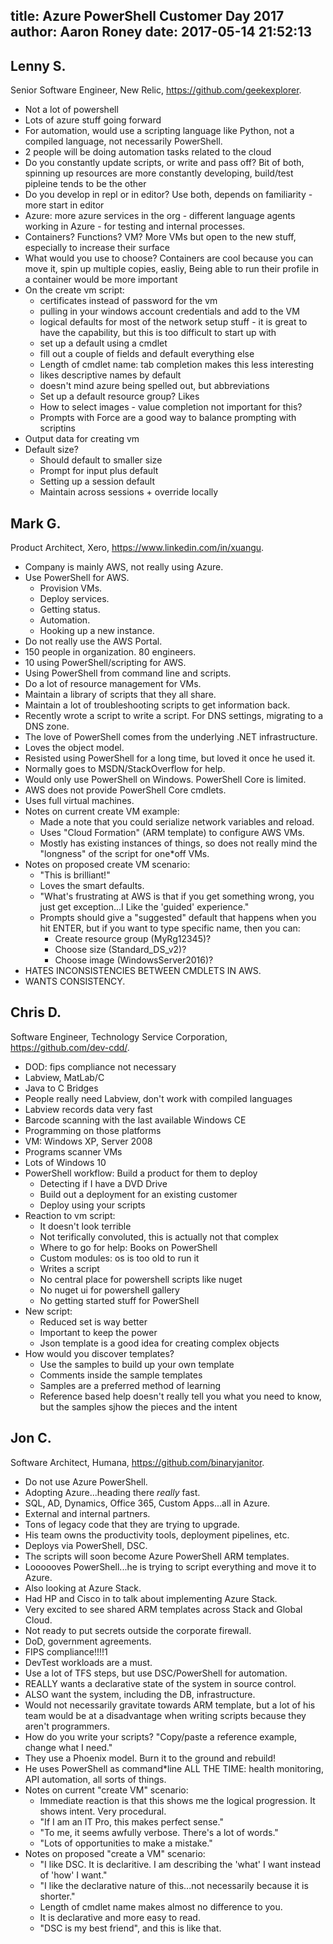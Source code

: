 title: Azure PowerShell Customer Day 2017
author: Aaron Roney
date: 2017-05-14 21:52:13
---
## Lenny S.

Senior Software Engineer, New Relic, https://github.com/geekexplorer.

* Not a lot of powershell 
* Lots of azure stuff going forward 
* For automation, would use a scripting language like Python, not a compiled language, not necessarily 
PowerShell.
* 2 people will be doing automation tasks related to the cloud 
* Do you constantly update scripts, or write and pass off? Bit of both, spinning up resources are more constantly developing, build/test pipleine tends to be the other 
* Do you develop in repl or in editor?  Use both, depends on familiarity - more start in editor 
* Azure: more azure services in the org - different language agents working in Azure - for testing and internal processes.
* Containers? Functions? VM? More VMs but open to the new stuff, especially to increase their surface 
* What would you use to choose? Containers are cool because you can move it, spin up multiple copies, easliy, Being able to run their profile in a container would be more important 
* On the create vm script: 
  * certificates instead of password for the vm 
  * pulling in your windows account credentials and add to the VM 
  * logical defaults for most of the network setup stuff - it is great to have the capability, but this is too difficult to start up with 
  * set up a default using a cmdlet 
  * fill out a couple of fields and default everything else
  * Length of cmdlet name: tab completion makes this less interesting 
  * likes descriptive names by default
  * doesn't mind azure being spelled out, but abbreviations 
  * Set up a default resource group? Likes 
  * How to select images - value completion not important for this? 
  * Prompts with Force are a good way to balance prompting with scriptins 
* Output data for creating vm
* Default size? 
  * Should default to smaller size 
  * Prompt for input plus default 
  * Setting up a session default 
  * Maintain across sessions + override locally
  
## Mark G.

Product Architect, Xero, https://www.linkedin.com/in/xuangu.

* Company is mainly AWS, not really using Azure.
* Use PowerShell for AWS.
  * Provision VMs.
  * Deploy services.
  * Getting status.
  * Automation.
  * Hooking up a new instance.
* Do not really use the AWS Portal.
* 150 people in organization.  80 engineers.
* 10 using PowerShell/scripting for AWS.
* Using PowerShell from command line and scripts.
* Do a lot of resource management for VMs.
* Maintain a library of scripts that they all share.
* Maintain a lot of troubleshooting scripts to get information back.
* Recently wrote a script to write a script.  For DNS settings, migrating to a DNS zone.
* The love of PowerShell comes from the underlying .NET infrastructure.
* Loves the object model.
* Resisted using PowerShell for a long time, but loved it once he used it.
* Normally goes to MSDN/StackOverflow for help.
* Would only use PowerShell on Windows.  PowerShell Core is limited.
* AWS does not provide PowerShell Core cmdlets.
* Uses full virtual machines.
* Notes on current create VM example:
  * Made a note that you could serialize network variables and reload.
  * Uses "Cloud Formation" (ARM template) to configure AWS VMs.
  * Mostly has existing instances of things, so does not really mind the "longness" of the script for one*off VMs.
* Notes on proposed create VM scenario:
  *  "This is brilliant!"
  * Loves the smart defaults.
  * "What's frustrating at AWS is that if you get something wrong, you just get exception...I Like the 'guided' experience."
  * Prompts should give a "suggested" default that happens when you hit ENTER, but if you want to type  specific name, then you can:
    * Create resource group (MyRg12345)?
    * Choose size (Standard\_DS\_v2)?
    * Choose image (WindowsServer2016)?
* HATES INCONSISTENCIES BETWEEN CMDLETS IN AWS.
* WANTS CONSISTENCY.

## Chris D.

Software Engineer, Technology Service Corporation, https://github.com/dev-cdd/.

* DOD: fips compliance not necessary
* Labview, MatLab/C
* Java to C Bridges
* People really need Labview, don't work with compiled languages
* Labview records data very fast
* Barcode scanning with the last available Windows CE
* Programming on those platforms
* VM: Windows XP, Server 2008
* Programs scanner VMs
* Lots of Windows 10
* PowerShell workflow: Build a product for them to deploy
  * Detecting if I have a DVD Drive
  * Build out a deployment for an existing customer
  * Deploy using your scripts
* Reaction to vm script:
  * It doesn't look terrible
  * Not terifically convoluted, this is actually not that complex
  * Where to go for help: Books on PowerShell
  * Custom modules: os is too old to run it
  * Writes a script
  * No central place for powershell scripts like nuget
  * No nuget ui for powershell gallery
  * No getting started stuff for PowerShell
* New script:
  * Reduced set is way better
  * Important to keep the power
  * Json template is a good idea for creating complex objects
* How would you discover templates?
  * Use the samples to build up your own template
  * Comments inside the sample templates
  * Samples are a preferred method of learning
  * Reference based help doesn't really tell you what you need to know, but the samples sjhow the pieces and the intent

## Jon C.

Software Architect, Humana, https://github.com/binaryjanitor.

* Do not use Azure PowerShell.
* Adopting Azure...heading there _really_ fast.
* SQL, AD, Dynamics, Office 365, Custom Apps...all in Azure.
* External and internal partners.
* Tons of legacy code that they are trying to upgrade.
* His team owns the productivity tools, deployment pipelines, etc.
* Deploys via PowerShell, DSC.
* The scripts will soon become Azure PowerShell ARM templates.
* Loooooves PowerShell...he is trying to script everything and move it to Azure.
* Also looking at Azure Stack.
* Had HP and Cisco in to talk about implementing Azure Stack.
* Very excited to see shared ARM templates across Stack and Global Cloud.
* Not ready to put secrets outside the corporate firewall.
* DoD, government agreements.
* FIPS compliance!!!!1
* DevTest workloads are a must.
* Use a lot of TFS steps, but use DSC/PowerShell for automation.
* REALLY wants a declarative state of the system in source control.
* ALSO want the system, including the DB, infrastructure.
* Would not necessarily gravitate towards ARM template, but a lot of his team would be at a disadvantage when writing scripts because they aren't programmers.
* How do you write your scripts? "Copy/paste a reference example, change what I need."
* They use a Phoenix model.  Burn it to the ground and rebuild!
* He uses PowerShell as command*line ALL THE TIME: health monitoring, API automation, all sorts of things.
* Notes on current "create VM" scenario:
  * Immediate reaction is that this shows me the logical progression.  It shows intent.  Very procedural.
  * "If I am an IT Pro, this makes perfect sense."
  * "To me, it seems awfully verbose.  There's a lot of words."
  * "Lots of opportunities to make a mistake."
* Notes on proposed "create a VM" scenario:
  * "I like DSC.  It is declaritive.  I am describing the 'what' I want instead of 'how' I want."
  * "I like the declarative nature of this...not necessarily because it is shorter."
  * Length of cmdlet name makes almost no difference to you.
  * It is declarative and more easy to read.
  * "DSC is my best friend", and this is like that.